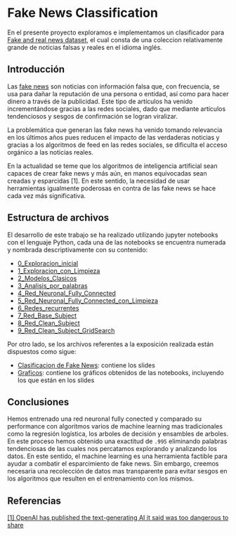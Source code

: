 # Fake News Classification

En el presente proyecto exploramos e implementamos un clasificador para [Fake and real news dataset](https://www.kaggle.com/clmentbisaillon/fake-and-real-news-dataset), el cual consta de una coleccion relativamente grande de noticias falsas y reales en el idioma inglés. 

## Introducción

Las [fake news](https://en.wikipedia.org/wiki/Fake_news) son noticias con información falsa que, con frecuencia, se usa para dañar la reputación de una persona o entidad, así como para hacer dinero a través de la publicidad. Este tipo de artículos ha venido incrementándose gracias a las redes sociales, dado que mediante artículos tendenciosos y sesgos de confirmación se logran viralizar.

La problemática que generan las fake news ha venido tomando relevancia en los últimos años pues reducen el impacto de las verdaderas noticias y gracias a los algoritmos de feed en las redes sociales, se dificulta el acceso orgánico a las noticias reales.

En la actualidad se teme que los algoritmos de inteligencia artificial sean capaces de crear fake news y más aún, en manos equivocadas sean creadas y esparcidas [1]. En este sentido, la necesidad de usar herramientas igualmente poderosas en contra de las fake news se hace cada vez más significativa.

## Estructura de archivos

El desarrollo de este trabajo se ha realizado utilizando jupyter notebooks con el lenguaje Python, cada una de las notebooks se encuentra numerada y nombrada descriptivamente con su contenido:

* [0_Exploracion_inicial](0_Exploracion_inicial.ipynb)
* [1_Exploracion_con_Limpieza](1_Exploracion_con_Limpieza.ipynb)
* [2_Modelos_Clasicos](2_Modelos_Clasicos.ipynb)
* [3_Analisis_por_palabras](3_Analisis_por_palabras.ipynb)
* [4_Red_Neuronal_Fully_Connected](4_Red_Neuronal_Fully_Connected.ipynb)
* [5_Red_Neuronal_Fully_Connected_con_Limpieza](5_Red_Neuronal_Fully_Connected_con_Limpieza.ipynb)
* [6_Redes_recurrentes](6_Redes_recurrentes.ipynb)
* [7_Red_Base_Subject](7_Red_Base_Subject.ipynb)
* [8_Red_Clean_Subject](8_Red_Clean_Subject.ipynb)
* [9_Red_Clean_Subject_GridSearch](9_Red_Clean_Subject_GridSearch.ipynb)

Por otro lado, se los archivos referentes a la exposición realizada están dispuestos como sigue:

* [Clasificacion de Fake News](Clasificación%20de%20Fake%20News.pdf): contiene los slides
* [Graficos](./Graficos): contiene los gráficos obtenidos de las notebooks, incluyendo los que están en los slides

## Conclusiones

Hemos entrenado una red neuronal fully conected y comparado su performance con algoritmos varios de machine learning mas tradicionales como la regresión logística, los arboles de decisión y ensambles de arboles. En este proceso hemos obtenido una exactitud de ```.995``` eliminando palabras tendenciosas de las cuales nos percatamos explorando y analizando los datos. En este sentido, el machine learning es una herramienta factible para ayudar a combatir el esparcimiento de fake news. Sin embargo, creemos necesaria una recolección de datos mas transparente para evitar sesgos en los algoritmos que resulten en el entrenamiento con los mismos.

## Referencias

[[1] OpenAI has published the text-generating AI it said was too dangerous to share](https://www.theverge.com/2019/11/7/20953040/openai-text-generation-ai-gpt-2-full-model-release-1-5b-parameters)
